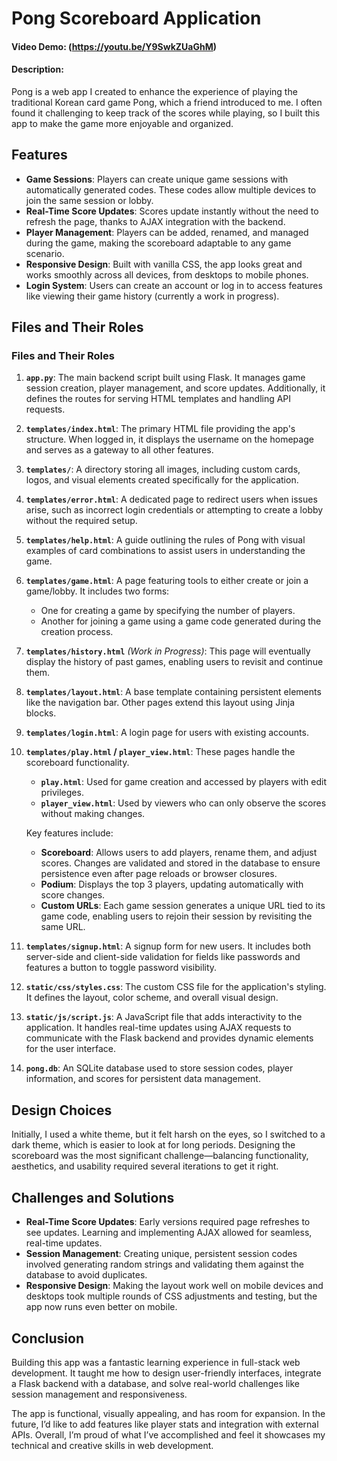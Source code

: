 # Pong Scoreboard Application

#### Video Demo: (https://youtu.be/Y9SwkZUaGhM)

#### Description:
Pong is a web app I created to enhance the experience of playing the traditional Korean card game Pong, which a friend introduced to me. I often found it challenging to keep track of the scores while playing, so I built this app to make the game more enjoyable and organized.

## Features

- **Game Sessions**: Players can create unique game sessions with automatically generated codes. These codes allow multiple devices to join the same session or lobby.
- **Real-Time Score Updates**: Scores update instantly without the need to refresh the page, thanks to AJAX integration with the backend.
- **Player Management**: Players can be added, renamed, and managed during the game, making the scoreboard adaptable to any game scenario.
- **Responsive Design**: Built with vanilla CSS, the app looks great and works smoothly across all devices, from desktops to mobile phones.
- **Login System**: Users can create an account or log in to access features like viewing their game history (currently a work in progress).

## Files and Their Roles

### Files and Their Roles

1. **`app.py`**:
   The main backend script built using Flask. It manages game session creation, player management, and score updates. Additionally, it defines the routes for serving HTML templates and handling API requests.

2. **`templates/index.html`**:
   The primary HTML file providing the app's structure. When logged in, it displays the username on the homepage and serves as a gateway to all other features.

3. **`templates/`**:
   A directory storing all images, including custom cards, logos, and visual elements created specifically for the application.

4. **`templates/error.html`**:
   A dedicated page to redirect users when issues arise, such as incorrect login credentials or attempting to create a lobby without the required setup.

5. **`templates/help.html`**:
   A guide outlining the rules of Pong with visual examples of card combinations to assist users in understanding the game.

6. **`templates/game.html`**:
   A page featuring tools to either create or join a game/lobby. It includes two forms:
   - One for creating a game by specifying the number of players.
   - Another for joining a game using a game code generated during the creation process.

7. **`templates/history.html`** *(Work in Progress)*:
   This page will eventually display the history of past games, enabling users to revisit and continue them.

8. **`templates/layout.html`**:
   A base template containing persistent elements like the navigation bar. Other pages extend this layout using Jinja blocks.

9. **`templates/login.html`**:
   A login page for users with existing accounts.

10. **`templates/play.html` / `player_view.html`**:
    These pages handle the scoreboard functionality.
    - **`play.html`**: Used for game creation and accessed by players with edit privileges.
    - **`player_view.html`**: Used by viewers who can only observe the scores without making changes.

    Key features include:
    - **Scoreboard**: Allows users to add players, rename them, and adjust scores. Changes are validated and stored in the database to ensure persistence even after page reloads or browser closures.
    - **Podium**: Displays the top 3 players, updating automatically with score changes.
    - **Custom URLs**: Each game session generates a unique URL tied to its game code, enabling users to rejoin their session by revisiting the same URL.

11. **`templates/signup.html`**:
    A signup form for new users. It includes both server-side and client-side validation for fields like passwords and features a button to toggle password visibility.

12. **`static/css/styles.css`**:
    The custom CSS file for the application's styling. It defines the layout, color scheme, and overall visual design.

13. **`static/js/script.js`**:
    A JavaScript file that adds interactivity to the application. It handles real-time updates using AJAX requests to communicate with the Flask backend and provides dynamic elements for the user interface.

14. **`pong.db`**:
    An SQLite database used to store session codes, player information, and scores for persistent data management.

## Design Choices

Initially, I used a white theme, but it felt harsh on the eyes, so I switched to a dark theme, which is easier to look at for long periods. Designing the scoreboard was the most significant challenge—balancing functionality, aesthetics, and usability required several iterations to get it right.

## Challenges and Solutions

- **Real-Time Score Updates**: Early versions required page refreshes to see updates. Learning and implementing AJAX allowed for seamless, real-time updates.
- **Session Management**: Creating unique, persistent session codes involved generating random strings and validating them against the database to avoid duplicates.
- **Responsive Design**: Making the layout work well on mobile devices and desktops took multiple rounds of CSS adjustments and testing, but the app now runs even better on mobile.

## Conclusion

Building this app was a fantastic learning experience in full-stack web development. It taught me how to design user-friendly interfaces, integrate a Flask backend with a database, and solve real-world challenges like session management and responsiveness.

The app is functional, visually appealing, and has room for expansion. In the future, I’d like to add features like player stats and integration with external APIs. Overall, I’m proud of what I’ve accomplished and feel it showcases my technical and creative skills in web development.


